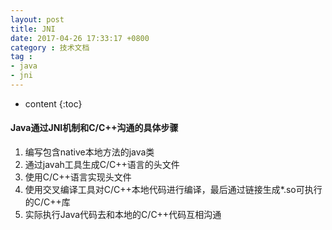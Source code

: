 ```yaml
---
layout: post
title: JNI
date: 2017-04-26 17:33:17 +0800
category : 技术文档
tag :
- java
- jni
---
```

* content
{:toc}

#### Java通过JNI机制和C/C++沟通的具体步骤

1. 编写包含native本地方法的java类
2. 通过javah工具生成C/C++语言的头文件
3. 使用C/C++语言实现头文件
4. 使用交叉编译工具对C/C++本地代码进行编译，最后通过链接生成*.so可执行的C/C++库
5. 实际执行Java代码去和本地的C/C++代码互相沟通


